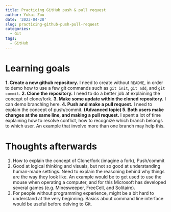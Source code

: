 ```yaml
---
title: Practicing GitHub push & pull request
author: Yukai Zou
date: '2023-04-28'
slug: practicing-github-push-pull-request
categories:
  - Git
tags:
  - GitHub
---
```


# Learning goals

**1. Create a new github repository.** I need to create without `README`, in order to demo how to use a few git commands such as `git init`, `git add`, and `git commit`.
**2. Clone the repository.** I need to do a better job at explaining the concept of clone/fork.
**3. Make some update within the cloned repository.** I can demo branching here.
**4. Push and make a pull request.** I need to explain the concept of push/commit.
**(Advanced topic) 5. Both users make changes at the same line, and making a pull request.** I spent a lot of time explaining how to resolve conflict, how to recognize which branch belongs to which user. An example that involve more than one branch may help this.

# Thoughts afterwards

1. How to explain the concept of Clone/fork (imagine a fork), Push/commit
2. Good at logical thinking and visuals, but not so good at understanding human-made settings. Need to explain the reasoning behind why things are the way they look like. An example would be to get used to use the mouse when operating a computer, and for this Microsoft has developed several games (e.g. Minesweeper, FreeCell, and Solitaire).
3. For people without programming experience, might be a bit hard to understand at the very beginning. Basics about command line interface would be useful before delving to Git.
